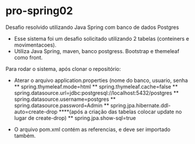# pro-spring02
Desafio resolvido utilizando Java Spring com banco de dados Postgres

- Esse sistema foi um desafio solicitado utilizando 2 tabelas (conteiners e movimentacoes).
- Utiliza Java Spring, maven, banco postgress. Bootstrap e themeleaf como front.

Para rodar o sistema, após clonar o repositório:

- Aterar o arquivo application.properties (nome do banco<postgres>, usuario<postgres>, senha<Admin>
** spring.thymeleaf.mode=html
** spring.thymeleaf.cache=false
** spring.datasource.url=jdbc:postgresql://localhost:5432/postgres
** spring.datasource.username=postgres
** spring.datasource.password=Admin
** spring.jpa.hibernate.ddl-auto=create-drop 
  ****(após a criação das tabelas colocar update no lugar de create-drop)
** spring.jpa.show-sql=true

- O arquivo pom.xml contém as referencias, e deve ser importado também. 

